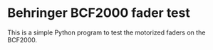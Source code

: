 # Behringer BCF2000 fader test

This is a simple Python program to test the motorized faders on the BCF2000.
